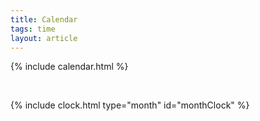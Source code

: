 ```yaml
---
title: Calendar
tags: time
layout: article
---
```



{% include calendar.html %}

<br>

{% include clock.html type="month" id="monthClock" %}